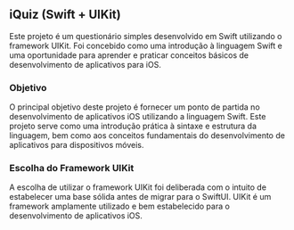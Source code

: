 ## iQuiz (Swift + UIKit)

Este projeto é um questionário simples desenvolvido em Swift utilizando o framework UIKit. Foi concebido como uma introdução à linguagem Swift e uma oportunidade para aprender e praticar conceitos básicos de desenvolvimento de aplicativos para iOS.

### Objetivo

O principal objetivo deste projeto é fornecer um ponto de partida no desenvolvimento de aplicativos iOS utilizando a linguagem Swift. 
Este projeto serve como uma introdução prática à sintaxe e estrutura da linguagem, bem como aos conceitos fundamentais do desenvolvimento de aplicativos para dispositivos móveis.

### Escolha do Framework UIKit

A escolha de utilizar o framework UIKit foi deliberada com o intuito de estabelecer uma base sólida antes de migrar para o SwiftUI. UIKit é um framework amplamente utilizado e bem estabelecido para o desenvolvimento de aplicativos iOS.
